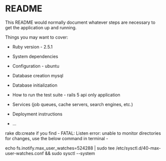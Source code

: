 # README

This README would normally document whatever steps are necessary to get the
application up and running.

Things you may want to cover:

* Ruby version - 2.5.1

* System dependencies

* Configuration - ubuntu

* Database creation mysql

* Database initialization

* How to run the test suite - 
rails 5 api only application

* Services (job queues, cache servers, search engines, etc.)

* Deployment instructions

* ...

rake db:create 
if you find - FATAL: Listen error: unable to monitor directories for changes, use the below command in terminal - 

echo fs.inotify.max_user_watches=524288 | sudo tee /etc/sysctl.d/40-max-user-watches.conf && sudo sysctl --system

